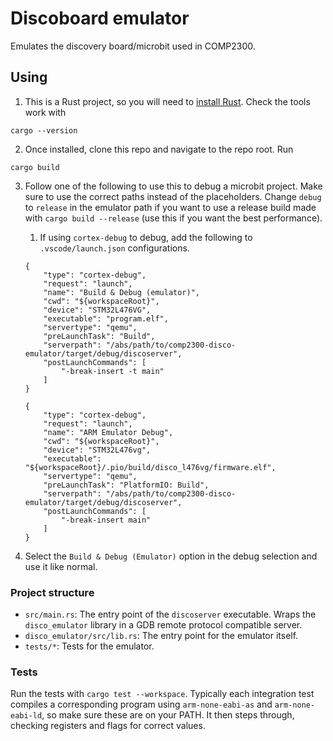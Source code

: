 # Discoboard emulator

Emulates the discovery board/microbit used in COMP2300.

## Using

1. This is a Rust project, so you will need to [install Rust](https://www.rust-lang.org/tools/install). Check the tools work with
```
cargo --version
```

2. Once installed, clone this repo and navigate to the repo root. Run
```
cargo build
```

3. Follow one of the following to use this to debug a microbit project. Make sure to use the correct paths instead of the placeholders. Change `debug` to `release` in the emulator path if you want to use a release build made with `cargo build --release` (use this if you want the best performance).

    1. If using `cortex-debug` to debug, add the following to `.vscode/launch.json` configurations. 

    ```
    {
        "type": "cortex-debug",
        "request": "launch",
        "name": "Build & Debug (emulator)",
        "cwd": "${workspaceRoot}",
        "device": "STM32L476VG",
        "executable": "program.elf",
        "servertype": "qemu",
        "preLaunchTask": "Build",
        "serverpath": "/abs/path/to/comp2300-disco-emulator/target/debug/discoserver",
        "postLaunchCommands": [
            "-break-insert -t main"
        ]
    }
    ```

    ```
    {
        "type": "cortex-debug",
        "request": "launch",
        "name": "ARM Emulator Debug",
        "cwd": "${workspaceRoot}",
        "device": "STM32L476vg",
        "executable": "${workspaceRoot}/.pio/build/disco_l476vg/firmware.elf",
        "servertype": "qemu",
        "preLaunchTask": "PlatformIO: Build",
        "serverpath": "/abs/path/to/comp2300-disco-emulator/target/debug/discoserver",
        "postLaunchCommands": [
            "-break-insert main"
        ]
    }
    ```

4. Select the `Build & Debug (Emulator)` option in the debug selection and use it like normal.


### Project structure

- `src/main.rs`: The entry point of the `discoserver` executable. Wraps the `disco_emulator` library in a GDB remote protocol compatible server.
- `disco_emulator/src/lib.rs`: The entry point for the emulator itself.
- `tests/*`: Tests for the emulator.


### Tests

Run the tests with `cargo test --workspace`. Typically each integration test compiles a corresponding program using `arm-none-eabi-as` and `arm-none-eabi-ld`, so make sure these are on your PATH. It then steps through, checking registers and flags for correct values.
